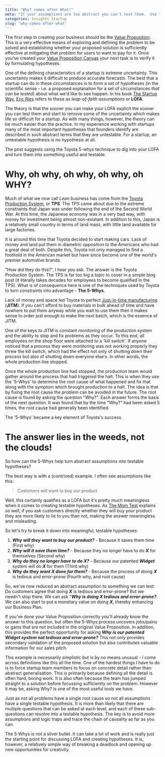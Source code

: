 ```yaml
---
title: "Why? comes after What!"
meta: "If your assumptions are too abstract you can't test them.  Use the Toyota '5-Whys' strategy to make them digestable."
categories: Insights Startup
slug: "why-comes-after-what"
---
```


The first step in creating your business should be the [Value Proposition][valueprop]. This is a very effective means of exploring and defining the problem to be solved and establishing whether your proposed solution is sufficiently effective at mitigating that problem for users to want to pay for it.  Once you've created your [Value Proposition Canvas][valuepropcanv] your next task is to verify it by formulating hypotheses.

One of the defining characteristics of a startup is extreme uncertainty.  This uncertainty makes it difficult to produce accurate forecasts.  The best that a startup can do in these circumstances is to form a set of hypotheses (in the scientific sense - i.e. a proposed explanation for a set of circumstances *that can be tested*) about what we'd like to see happen. In his book [The Startup Way][startupway], [Eric Ries][ericries] refers to these as *leap-of-faith assumptions* or **LOFA**.

The theory is that the sooner you can make your LOFA explicit the sooner you can test them and start to remove some of the uncertainty which makes life so difficult for a startup.  As with many things, however, the theory can be much easier than the practice. In my experience working with startups many of the most important hypotheses that founders identify are described in such abstract terms that they are untestable. For a startup, an untestable hypothesis is no hypothesis at all.

The post suggests using the Toyota 5-whys technique to dig into your LOFA and turn them into something useful and testable.

# Why, oh why, oh why, oh why, oh WHY?

Much of what we now call *Lean* business has come from the [Toyota Production System][toyotaproductionsystem], or **TPS**. The TPS came about due to the extreme constraints that Japan was under following the end of the Second World War.  At this time, the Japanese economy was in a very bad way, with money for investment being almost non-existant.  In addition to this, Japan is a relatively small country in terms of land mass, with little land available for large factories.

It is around this time that Toyota decided to start making cars.  Lack of money and land put them in diametric opposition to the Americans who had a great deal of both.  Despite this, Toyota not only managed to find a foothold in the American market but have since become one of the world's premier automotive brands.

"How did they do this?", I hear you ask.  The answer is the Toyota Production System. The TPS is far too big a topic to cover in a simple blog post (it literally takes decades for employees to become qualified in the TPS).  What is of consequence here is one of the techniques used by Toyota to turn constraints into advantage - **The 5-Whys**.

Lack of money and space led Toyota to perfect [Just-in-time manufacturing][jitm] (**JITM**).  If you can't afford to buy materials in bulk ahead of time and have nowhere to put them anyway while you wait to use them then it makes sense to order just enough to make the next batch, which is the essence of JITM.

One of the keys to JITM is constant monitoring of the production system and the ability to stop and fix problems as they occur.  To this end, all employees on the shop floor were attached to a 'kill switch'.  If anyone noticed that a process they were monitoring was not working properly they threw the kill switch, which had the effect not only of shutting down their process but also of shutting down everyone else's.  In other words, the whole production line stopped.

Once the whole production line had stopped, the production team would gather around the process that had triggered the halt.  This is when they use the '5-Whys' to determine the root cause of what happened and fix that along with the symptom which brought production to a halt.  The idea is that by fixing the root cause the problem can be avoided in the future.  The root cause is found by asking the question "Why?". Each answer forms the basis of the next question. It was found that by the time "Why?" had been asked 5 times, the root cause had generally been identified. 

The '5-Whys' became a key element of Toyota's success.

# The answer lies in the weeds, not the clouds!

So how can the 5-Whys help turn abstract assumptions into testable hypotheses?

The best way is with a (contrived) example.  I often see assumptions like this:

> Customers will want to buy our product

Well, this certainly qualifies as a LOFA but it's pretty much meaningless when it comes to creating testable hypotheses.  As [The Mom Test][momtest] explains so well, if you ask customers directly whether they will buy your product they are more likely to lie to you than not, making the answer meaningless and misleading.  

So let's try to break it down into meaningful, testable hypotheses:

 1. **_Why will they want to buy our product?_** - Because it saves them time (First why)
 2. **_Why will it save them time?_** - Because they no longer have to do **_X_** for themselves (Second why)
 3. **_Why do they no longer have to do X?_** - Because our patented **_Widget_** system will do **_X_** for them (Third why)
 4. **_Why do they want X done for them?_** - Because the process of doing **_X_** is tedious and error-prone (Fourth why, and root cause)

So, we've now reduced an abstract assumption to something we can test: Do customers agree that doing **_X_** is tedious and error-prone?  But we needn't stop there.  We can ask "**_Why is doing X tedious and error-prone?_**.  We can also start to put a monetary value on doing **_X_**, thereby enhancing our Business Plan.

If you've done your Value Proposition correctly you'll already know the answer to this question, but often the 5-Whys process uncovers jobs/pains or gains that are not included in the original Value Proposition.  In addition, this provides the perfect opportunity for asking **_Why is our patented Widget system not tedious and error-prone?_**  This not only provides secondary validation of the proposed solution but also contributes valuable information for our sales pitch.
 
This example is necessarily simplistic but is by no means unusual - I come across definitions like this all the time. One of the hardest things I have to do is to force startup team members to focus on concrete detail rather than abstract generalisation.  This is primarily because defining all the detail is often hard, boring work.  It is also often because the team has jumped straight to a solution before focussing sufficiently on the problem.  However it may be, asking Why? is one of the most useful tools we have.

Just as not all problems have a single root cause so not all assumptions have a single testable hypothesis. It is more than likely that there are multiple questions that can be asked at each level, and each of these sub-questions can resolve into a testable hypothesis.  The key is to avoid more assumptions and logic traps and trace the chain of causality as far as you can.

The 5-Whys is not a silver bullet.  It can take a lot of work and is really just the starting point for discussing LOFA and creating hypotheses. It is, however, a relatively simple way of breaking a deadlock and opening up new opportunities for creativity.


[valueprop]: <https://strategyzer.com/training/courses/mastering-value-propositions>
[valuepropcanv]: <https://strategyzer.com/canvas/value-proposition-canvas>
[startupway]: <http://www.thestartupway.com/>
[ericries]: <http://theleanstartup.com/>
[toyotaproductionsystem]: <https://en.wikipedia.org/wiki/Toyota_Production_System>
[jitm]: <https://en.wikipedia.org/wiki/Just-in-time_manufacturing>
[momtest]: <http://momtestbook.com/>
